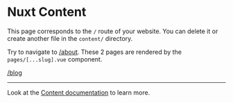 # Nuxt Content

This page corresponds to the `/` route of your website. You can delete it or create another file in the `content/` directory.

Try to navigate to [/about](/about). These 2 pages are rendered by the `pages/[...slug].vue` component.

[/blog](/blog)

---

Look at the [Content documentation](https://content.nuxtjs.org/) to learn more.
